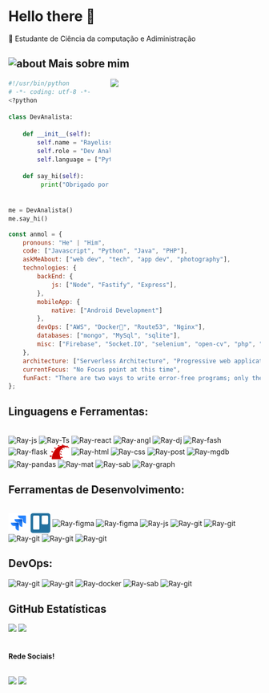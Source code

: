    
# Hello there 👋




🌱 Estudante de Ciência da computação  e Adiministração

## <img width="45" alt="about" src="https://raw.github.com/elizarov/elizarov/master/about.png"> Mais sobre mim

<img align="right" width="300" src="https://camo.githubusercontent.com/c1dcb74cc1c1835b1d716f5051499a2814c683c806b15f04b0eba492863703e9/68747470733a2f2f63646e2e6472696262626c652e636f6d2f75736572732f3733303730332f73637265656e73686f74732f363538313234332f6176656e746f2e676966" />

```python
#!/usr/bin/python
# -*- coding: utf-8 -*-
<?python

class DevAnalista:

    def __init__(self):
        self.name = "Rayelisson Lima"
        self.role = "Dev Analista de Dados"
        self.language = ["Python", "Ruby","Go"]

    def say_hi(self):
         print("Obrigado por passar por aqui.")


me = DevAnalista()
me.say_hi()
```
```javascript
const anmol = {
    pronouns: "He" | "Him",
    code: ["Javascript", "Python", "Java", "PHP"],
    askMeAbout: ["web dev", "tech", "app dev", "photography"],
    technologies: {
        backEnd: {
            js: ["Node", "Fastify", "Express"],
        },
        mobileApp: {
            native: ["Android Development"]
        },
        devOps: ["AWS", "Docker🐳", "Route53", "Nginx"],
        databases: ["mongo", "MySql", "sqlite"],
        misc: ["Firebase", "Socket.IO", "selenium", "open-cv", "php", "SuiteApp"]
    },
    architecture: ["Serverless Architecture", "Progressive web applications", "Single page applications"],
    currentFocus: "No Focus point at this time",
    funFact: "There are two ways to write error-free programs; only the third one works"
};
```


## **Linguagens e Ferramentas:**  
 <div style="display: inline-block"><br>
     <img align="center" alt="Ray-js" height="30"  width="40"  src="https://cdn.jsdelivr.net/gh/devicons/devicon/icons/javascript/javascript-original.svg">
     <img align="center" alt="Ray-Ts" height="30"  width="40"  src="https://cdn.jsdelivr.net/gh/devicons/devicon/icons/typescript/typescript-original.svg">
     <img  align="center" alt="Ray-react" height="30"  width="40" src="https://cdn.jsdelivr.net/gh/devicons/devicon/icons/react/react-original.svg">
    <img align="center" alt="Ray-angl" height="30"  width="40"  src="https://cdn.jsdelivr.net/gh/devicons/devicon/icons/angularjs/angularjs-original.svg" />
    <img align="center" alt="Ray-dj" height="30"  width="40" src="https://cdn.jsdelivr.net/gh/devicons/devicon/icons/django/django-plain.svg" />
    <img align="center" alt="Ray-fash" height="30"  width="40" src="https://cdn.jsdelivr.net/gh/devicons/devicon/icons/fastapi/fastapi-original.svg" />
    <img align="center" alt="Ray-flask" height="30"  width="40" src="https://cdn.jsdelivr.net/gh/devicons/devicon/icons/flask/flask-original.svg" />
    <img align="center" alt="Ray-rails" height="30"  width="40" src="https://github.com/devicons/devicon/blob/master/icons/rails/rails-plain.svg?short_path=a1ca509" />
    <img align="center" alt="Ray-html" height="30"  width="40"  src="https://cdn.jsdelivr.net/gh/devicons/devicon/icons/html5/html5-original.svg">
     <img align="center" alt="Ray-css" height="30"  width="40"  src="https://cdn.jsdelivr.net/gh/devicons/devicon/icons/css3/css3-original.svg">
     <img align="center" alt="Ray-post" height="40"  width="40" src="https://cdn.jsdelivr.net/gh/devicons/devicon/icons/postgresql/postgresql-original.svg" />
     <img align="center" alt="Ray-mgdb" height="40"  width="40" src="https://cdn.jsdelivr.net/gh/devicons/devicon/icons/mongodb/mongodb-original.svg" />
     <img align="center" alt="Ray-pandas" height="40"  width="40" src="https://cdn.jsdelivr.net/gh/devicons/devicon/icons/pandas/pandas-original.svg" />
      <img align="center" alt="Ray-mat" height="40"  width="40"  src="https://github.com/Rayelisson/meuperfil2/blob/main/matplotlib-logo-7.png" />
     <img align="center" alt="Ray-sab" height="40"  width="40" src="https://ebaconline.com.br/images/tild3333-3964-4135-b535-363232366236__92159303-30d41100-ed.png"/>
     <img align="center" alt="Ray-graph" height="40"  width="40"  src="https://cdn.jsdelivr.net/gh/devicons/devicon/icons/graphql/graphql-plain.svg" />
     
     
  
 
    
   
   
   ## **Ferramentas de Desenvolvimento:**  
   <div style="display: inline-block"><br/>
   <img align="center" alt="Ray-sab" height="40"  width="40" src="https://github.com/devicons/devicon/blob/master/icons/jira/jira-original.svg"/>
   
   <img align="center" alt="Ray-trello" height="40"  width="40" src="https://github.com/devicons/devicon/blob/master/icons/trello/trello-plain.svg"/>
   <img align="center" alt="Ray-figma" height="30"  width="40" src="https://cdn.jsdelivr.net/gh/devicons/devicon/icons/figma/figma-original.svg" />
   <img align="center" alt="Ray-figma" height="35"  width="42" src="https://github.com/Rayelisson/meuperfil2/blob/main/postman-icon.png" />
     
   <img align="center" alt="Ray-js" height="40"  width="41" src="https://img.icons8.com/color/48/000000/tableau-software.png"/>
   
   <img align="center" alt="Ray-git" height="38"  width="30" src="https://github.com/Rayelisson/meuperfil2/blob/main/powerbi.png"/>
   
   <img align="center" alt="Ray-git" height="40"  width="40" src="https://github.com/Rayelisson/meuperfil2/blob/main/look%20studio.png"/>
   
   <img align="center" alt="Ray-git" height="40"  width="45" src="https://cdn.jsdelivr.net/gh/devicons/devicon/icons/jupyter/jupyter-original-wordmark.svg" />
   
   
   <img align="center" alt="Ray-git" height="40" width="40"  src="https://cdn.jsdelivr.net/gh/devicons/devicon/icons/vscode/vscode-original.svg" />
 
  
   <img align="center" alt="Ray-git" height="40"  width="45" src="https://cdn.jsdelivr.net/gh/devicons/devicon/icons/pycharm/pycharm-original.svg" />
   
   
   
          
        

   
   
   
   ## **DevOps:** 
   <div style="display: inline-block">
   <img align="center" alt="Ray-git" height="30"  width="40"  src="https://cdn.jsdelivr.net/gh/devicons/devicon/icons/git/git-original.svg"/>
   <img align="center" alt="Ray-git" height="35"  width="45" src="https://cdn.jsdelivr.net/gh/devicons/devicon/icons/github/github-original.svg" />
   <img align="center" alt="Ray-docker" height="80"  width="60" src="https://cdn.jsdelivr.net/gh/devicons/devicon/icons/docker/docker-original.svg" /> 
   <img align="center" alt="Ray-sab" height="40"  width="40" src="https://img.icons8.com/color/48/000000/amazon-web-services.png"/>
   <img align="center" alt="Ray-git" height="45"  width="45" src="https://cdn.jsdelivr.net/gh/devicons/devicon/icons/googlecloud/googlecloud-original.svg" />
  



## **GitHub Estatísticas**
    
 <img height="165em" src="https://github-readme-stats.vercel.app/api/top-langs/?username=Rayelisson&theme=dark&layout=compact" />
 <img height="165em" src="https://github-readme-stats.vercel.app/api?username=Rayelisson&theme=dark&show_icons=true" />
 
 <br>
 <br/>

#### Rede Sociais!

<div  style="display: inline-block"> 
 
 <a href="https://www.linkedin.com/in/rayelisson-cec%C3%ADlio-74085162/" target="_blank"><img src="https://img.shields.io/badge/LinkedIn-0077B5?style=for-the-badge&logo=linkedin&logoColor=white" target="_blank"></a>
      <a href="https://www.kaggle.com/rayelissonlima" target="_blank"><img src="https://img.shields.io/badge/Kaggle-20BEFF?style=for-the-badge&logo=Kaggle&logoColor=white" target="_blank"></a>
</div>
 
 

<!--
[twitter]: https://twitter.com/Rayelissom
[youtube]: https://www.youtube.com/user/SEUYOUTUBE/
[instagram]: https://www.instagram.com/rayelisson/?theme=dark
[linkedin]: https://www.linkedin.com/in/rayelisson-cec%C3%ADlio-74085162/
<br>

#### Rede Sociais!


🐦 [twitter][twitter] **|** 
📷 [instagram][instagram] **|** 
👔 [linkedin][linkedin]
-->
